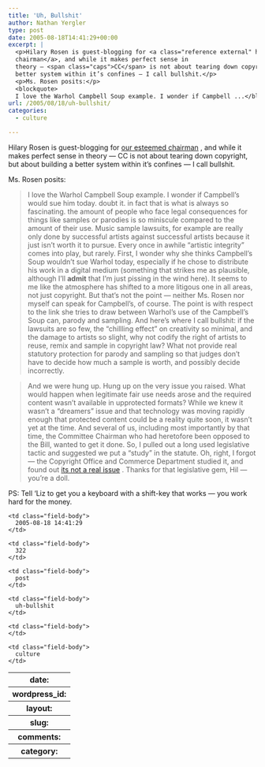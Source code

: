```yaml
---
title: 'Uh, Bullshit'
author: Nathan Yergler
type: post
date: 2005-08-18T14:41:29+00:00
excerpt: |
  <p>Hilary Rosen is guest-blogging for <a class="reference external" href="http://lessig.org/blog">our esteemed
  chairman</a>, and while it makes perfect sense in
  theory — <span class="caps">CC</span> is not about tearing down copyright, but about building a
  better system within it’s confines — I call bullshit.</p>
  <p>Ms. Rosen posits:</p>
  <blockquote>
  I love the Warhol Campbell Soup example. I wonder if Campbell ...</blockquote>
url: /2005/08/18/uh-bullshit/
categories:
  - culture

---
```

Hilary Rosen is guest-blogging for [our esteemed chairman][1] , and while it makes perfect sense in theory — <span class="caps">CC</span> is not about tearing down copyright, but about building a better system within it’s confines — I call bullshit.

Ms. Rosen posits:

> I love the Warhol Campbell Soup example. I wonder if Campbell’s would sue him today. doubt it. in fact that is what is always so fascinating. the amount of people who face legal consequences for things like samples or parodies is so miniscule compared to the amount of their use. Music sample lawsuits, for example are really only done by successful artists against successful artists because it just isn’t worth it to pursue. Every once in awhile “artistic integrity” comes into play, but rarely.
First, I wonder why she thinks Campbell’s Soup wouldn’t sue Warhol today, especially if he chose to distribute his work in a digital medium (something that strikes me as plausible, although I’ll **admit** that I’m just pissing in the wind here). It seems to me like the atmosphere has shifted to a more litigous one in all areas, not just copyright. But that’s not the point — neither Ms. Rosen nor myself can speak for Campbell’s, of course. The point is with respect to the link she tries to draw between Warhol’s use of the Campbell’s Soup can, parody and sampling. And here’s where I call bullshit: if the lawsuits are so few, the “chillling effect” on creativity so minimal, and the damage to artists so slight, why not codify the right of artists to reuse, remix and sample in copyright law? What not provide real statutory protection for parody and sampling so that judges don’t have to decide how much a sample is worth, and possibly decide incorrectly.

> And we were hung up. Hung up on the very issue you raised. What would happen when legitimate fair use needs arose and the required content wasn’t available in upprotected formats? While we knew it wasn’t a “dreamers” issue and that technology was moving rapidly enough that protected content could be a reality quite soon, it wasn’t yet at the time. And several of us, including most importantly by that time, the Committee Chairman who had heretofore been opposed to the Bill, wanted to get it done. So, I pulled out a long used legislative tactic and suggested we put a “study” in the statute.
Oh, right, I forgot — the Copyright Office and Commerce Department studied it, and found out [its not a real issue][2] . Thanks for that legislative gem, Hil — you’re a doll.

<span class="caps">PS</span>: Tell &#8216;Liz to get you a keyboard with a shift-key that works — you work hard for the money.

<table class="docutils field-list" frame="void" rules="none">
  <col class="field-name" /> <col class="field-body" /> <tr class="field">
    <th class="field-name">
      date:
    </th>

    <td class="field-body">
      2005-08-18 14:41:29
    </td>
  </tr>

  <tr class="field">
    <th class="field-name">
      wordpress_id:
    </th>

    <td class="field-body">
      322
    </td>
  </tr>

  <tr class="field">
    <th class="field-name">
      layout:
    </th>

    <td class="field-body">
      post
    </td>
  </tr>

  <tr class="field">
    <th class="field-name">
      slug:
    </th>

    <td class="field-body">
      uh-bullshit
    </td>
  </tr>

  <tr class="field">
    <th class="field-name">
      comments:
    </th>

    <td class="field-body">
    </td>
  </tr>

  <tr class="field">
    <th class="field-name">
      category:
    </th>

    <td class="field-body">
      culture
    </td>
  </tr>
</table>

 [1]: http://lessig.org/blog
 [2]: http://chillingeffects.org